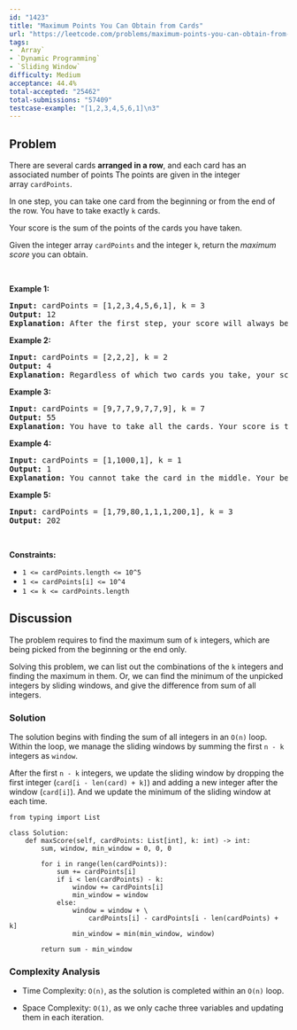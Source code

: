 ```yaml
---
id: "1423"
title: "Maximum Points You Can Obtain from Cards"
url: "https://leetcode.com/problems/maximum-points-you-can-obtain-from-cards/description/"
tags:
- `Array`
- `Dynamic Programming`
- `Sliding Window`
difficulty: Medium
acceptance: 44.4%
total-accepted: "25462"
total-submissions: "57409"
testcase-example: "[1,2,3,4,5,6,1]\n3"
---
```


## Problem

<p>There are several cards&nbsp;<strong>arranged in a row</strong>, and each card has an associated number of points&nbsp;The points are given in the integer array&nbsp;<code>cardPoints</code>.</p>

<p>In one step, you can take one card from the beginning or from the end of the row. You have to take exactly <code>k</code> cards.</p>

<p>Your score is the sum of the points of the cards you have taken.</p>

<p>Given the integer array <code>cardPoints</code> and the integer <code>k</code>, return the <em>maximum score</em> you can obtain.</p>

<p>&nbsp;</p>
<p><strong>Example 1:</strong></p>

<pre>
<strong>Input:</strong> cardPoints = [1,2,3,4,5,6,1], k = 3
<strong>Output:</strong> 12
<strong>Explanation:</strong> After the first step, your score will always be 1. However, choosing the rightmost card first will maximize your total score. The optimal strategy is to take the three cards on the right, giving a final score of 1 + 6 + 5 = 12.
</pre>

<p><strong>Example 2:</strong></p>

<pre>
<strong>Input:</strong> cardPoints = [2,2,2], k = 2
<strong>Output:</strong> 4
<strong>Explanation:</strong> Regardless of which two cards you take, your score will always be 4.
</pre>

<p><strong>Example 3:</strong></p>

<pre>
<strong>Input:</strong> cardPoints = [9,7,7,9,7,7,9], k = 7
<strong>Output:</strong> 55
<strong>Explanation:</strong> You have to take all the cards. Your score is the sum of points of all cards.
</pre>

<p><strong>Example 4:</strong></p>

<pre>
<strong>Input:</strong> cardPoints = [1,1000,1], k = 1
<strong>Output:</strong> 1
<strong>Explanation:</strong> You cannot take the card in the middle. Your best score is 1. 
</pre>

<p><strong>Example 5:</strong></p>

<pre>
<strong>Input:</strong> cardPoints = [1,79,80,1,1,1,200,1], k = 3
<strong>Output:</strong> 202
</pre>

<p>&nbsp;</p>
<p><strong>Constraints:</strong></p>

<ul>
	<li><code>1 &lt;= cardPoints.length &lt;= 10^5</code></li>
	<li><code>1 &lt;= cardPoints[i] &lt;= 10^4</code></li>
	<li><code>1 &lt;= k &lt;= cardPoints.length</code></li>
</ul>

## Discussion

The problem requires to find the maximum sum of `k` integers, which are being
picked from the beginning or the end only.

Solving this problem, we can list out the combinations of the `k` integers
and finding the maximum in them. Or, we can find the minimum of the unpicked
integers by sliding windows, and give the difference from sum of all integers.

### Solution

The solution begins with finding the sum of all integers in an `O(n)` loop.
Within the loop, we manage the sliding windows by summing the first
`n - k` integers as `window`.

After the first `n - k` integers, we update the sliding window by dropping
the first integer (`card[i - len(card) + k]`) and adding a new integer after the
window (`card[i]`). And we update the minimum of the sliding window at each
time.

```py3
from typing import List

class Solution:
    def maxScore(self, cardPoints: List[int], k: int) -> int:
        sum, window, min_window = 0, 0, 0

        for i in range(len(cardPoints)):
            sum += cardPoints[i]
            if i < len(cardPoints) - k:
                window += cardPoints[i]
                min_window = window
            else:
                window = window + \
                    cardPoints[i] - cardPoints[i - len(cardPoints) + k]
                min_window = min(min_window, window)

        return sum - min_window
```

### Complexity Analysis

- Time Complexity: `O(n)`, as the solution is completed within an `O(n)` loop.

- Space Complexity: `O(1)`, as we only cache three variables and updating them
  in each iteration.
